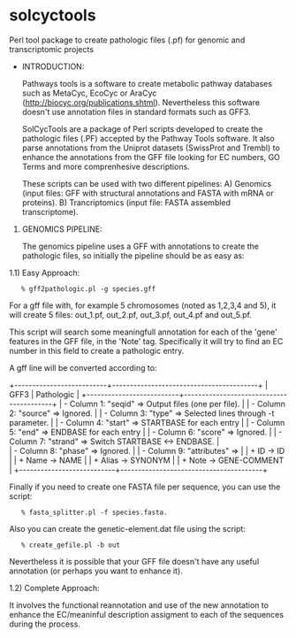 solcyctools
===========

  Perl tool package to create pathologic files (.pf) for genomic and 
transcriptomic projects

* INTRODUCTION:

   Pathways tools is a software to create metabolic pathway databases such as
MetaCyc, EcoCyc or AraCyc (http://biocyc.org/publications.shtml). Nevertheless
this software doesn't use annotation files in standard formats such as GFF3.

   SolCycTools are a package of Perl scripts developed to create the pathologic
files (.PF) accepted by the Pathway Tools software. It also parse annotations
from the Uniprot datasets (SwissProt and Trembl) to enhance the annotations
from the GFF file looking for EC numbers, GO Terms and more comprenhesive 
descriptions.

   These scripts can be used with two different pipelines: 
   A) Genomics (input files: GFF with structural annotations and FASTA with 
      mRNA or proteins).
   B) Trancriptomics (input file: FASTA assembled transcriptome).


1) GENOMICS PIPELINE:

   The genomics pipeline uses a GFF with annotations to create the pathologic
files, so initially the pipeline should be as easy as:

1.1) Easy Approach:

```
   % gff2pathologic.pl -g species.gff
```

   For a gff file with, for example 5 chromosomes (noted as 1,2,3,4 and 5), it 
will create 5 files: out_1.pf, out_2.pf, out_3.pf, out_4.pf and out_5.pf.

   This script will search some meaningfull annotation for each of the 'gene'
features in the GFF file, in the 'Note' tag. Specifically it will try to find
an EC number in this field to create a pathologic entry.

  A gff line will be converted according to:

   +--------------------------+-----------------------------------------+
   | GFF3                     |    Pathologic                           |
   +--------------------------+-----------------------------------------+
   | - Column 1: "seqid"      =>   Output files (one per file).         |
   | - Column 2: "source"     =>   Ignored.                             |
   | - Column 3: "type"       =>   Selected lines through -t parameter. |
   | - Column 4: "start"      =>   STARTBASE for each entry             |
   | - Column 5: "end"        =>   ENDBASE for each entry               |
   | - Column 6: "score"      =>   Ignored.                             |
   | - Column 7: "strand"     =>   Switch STARTBASE <-> ENDBASE.        |   
   | - Column 8: "phase"      =>   Ignored.                             |
   | - Column 9: "attributes" =>                                        | 
   |            + ID          ->   ID                                   |
   |            + Name        ->   NAME                                 |
   |            + Alias       ->   SYNONYM                              |
   |            + Note        ->   GENE-COMMENT                         |
   +---------------------------+----------------------------------------+

   Finally if you need to create one FASTA file per sequence, you can use the
script: 

```
   % fasta_splitter.pl -f species.fasta.
```

   Also you can create the genetic-element.dat file using the script:

```
   % create_gefile.pl -b out
```

   Nevertheless it is possible that your GFF file doesn't have any useful
annotation (or perhaps you want to enhance it).

1.2) Complete Approach:

  It involves the functional reannotation and use of the new annotation to
enhance the EC/meaninful description assigment to each of the sequences during
the process.

